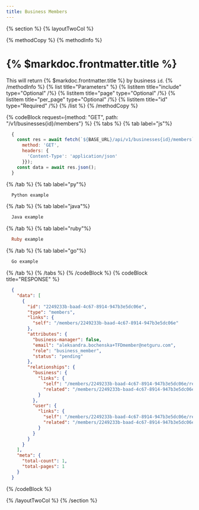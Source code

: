 ```yaml
---
title: Business Members
---
```

{% section %}
{% layoutTwoCol %}

{% methodCopy %}
{% methodInfo %}
  # {% $markdoc.frontmatter.title %}
  This will return {% $markdoc.frontmatter.title %} by business `id`.
{% /methodInfo %}
{% list title="Parameters" %}
  {% listitem title="include" type="Optional" /%}
  {% listitem title="page" type="Optional" /%}
  {% listitem title="per_page" type="Optional" /%}
  {% listitem title="id" type="Required" /%}
{% /list %}
{% /methodCopy %}

{% codeBlock request={method: "GET", path: "/v1/businesses{id}/members"} %}
{% tabs %}
  {% tab label="js"%}
  ```js
    {
      const res = await fetch(`${BASE_URL}/api/v1/businesses{id}/members`, {
        method: 'GET',
        headers: {
          'Content-Type': 'application/json'
        }});
      const data = await res.json();
    }
  ```
  {% /tab %}
  {% tab label="py"%}
  ```py
    Python example
  ```
  {% /tab %}
  {% tab label="java"%}
  ```java
    Java example
  ```
  {% /tab %}
  {% tab label="ruby"%}
  ```ruby
    Ruby example
  ```
  {% /tab %}
  {% tab label="go"%}
  ```go
    Go example
  ```
  {% /tab %}
{% /tabs %}
{% /codeBlock %}
{% codeBlock title="RESPONSE" %}
  ```json
    {
      "data": [
        {
          "id": "2249233b-baad-4c67-8914-947b3e5dc06e",
          "type": "members",
          "links": {
            "self": "/members/2249233b-baad-4c67-8914-947b3e5dc06e"
          },
          "attributes": {
            "business-manager": false,
            "email": "aleksandra.bochenska+TFDmember@netguru.com",
            "role": "business_member",
            "status": "pending"
          },
          "relationships": {
            "business": {
              "links": {
                "self": "/members/2249233b-baad-4c67-8914-947b3e5dc06e/relationships/business",
                "related": "/members/2249233b-baad-4c67-8914-947b3e5dc06e/business"
              }
            },
            "user": {
              "links": {
                "self": "/members/2249233b-baad-4c67-8914-947b3e5dc06e/relationships/user",
                "related": "/members/2249233b-baad-4c67-8914-947b3e5dc06e/user"
              }
            }
          }
        }
      ],
      "meta": {
        "total-count": 1,
        "total-pages": 1
      }
    }
  ```
{% /codeBlock %}  

{% /layoutTwoCol %}
{% /section %}